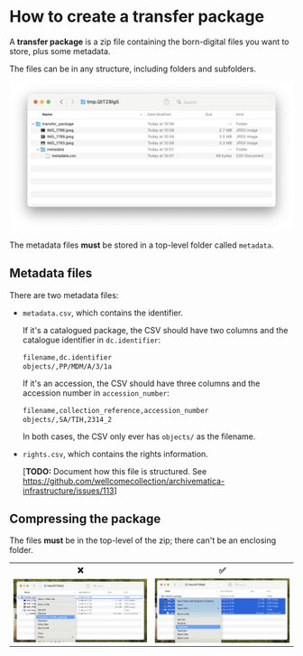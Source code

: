 # How to create a transfer package

A **transfer package** is a zip file containing the born-digital files you want to store, plus some metadata.

The files can be in any structure, including folders and subfolders.

![An example transfer package. There's a folder called "transfer_package", which contains three images and a folder called "metadata". The metadata folder contains a single file, metadata.csv.](transfer_package.png)

The metadata files **must** be stored in a top-level folder called `metadata`.

## Metadata files

There are two metadata files:

*   `metadata.csv`, which contains the identifier.

    If it's a catalogued package, the CSV should have two columns and the catalogue identifier in `dc.identifier`:

    ```csv
    filename,dc.identifier
    objects/,PP/MDM/A/3/1a
    ```

    If it's an accession, the CSV should have three columns and the accession number in `accession_number`:

    ```csv
    filename,collection_reference,accession_number
    objects/,SA/TIH,2314_2
    ```

    In both cases, the CSV only ever has `objects/` as the filename.

*   `rights.csv`, which contains the rights information.

    [**TODO:** Document how this file is structured. See <https://github.com/wellcomecollection/archivematica-infrastructure/issues/113>]

## Compressing the package

The files **must** be in the top-level of the zip; there can't be an enclosing folder.

<table>
<tr>
<th>❌</th>
<th>✅</th>
</tr>
<tr>
<td><img src="transfer_package_bad.png" alt="Selecting the enclosing folder, then right-clicking and 'Compress folder', in the macOS Finder"></td>
<td><img src="transfer_package_good.png" alt="Selecting all the top-level files, then right-clicking and 'Compress', in the macOS Finder."></td>
</tr>
</table>
